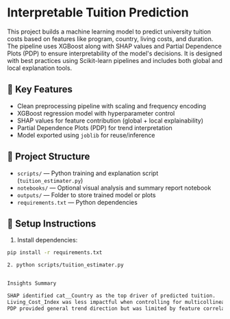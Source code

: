 # Interpretable Tuition Prediction

This project builds a machine learning model to predict university tuition costs based on features like program, country, living costs, and duration. The pipeline uses XGBoost along with SHAP values and Partial Dependence Plots (PDP) to ensure interpretability of the model's decisions. It is designed with best practices using Scikit-learn pipelines and includes both global and local explanation tools.

## 🧠 Key Features
- Clean preprocessing pipeline with scaling and frequency encoding
- XGBoost regression model with hyperparameter control
- SHAP values for feature contribution (global + local explainability)
- Partial Dependence Plots (PDP) for trend interpretation
- Model exported using `joblib` for reuse/inference

## 📂 Project Structure
- `scripts/` — Python training and explanation script (`tuition_estimater.py`)
- `notebooks/` — Optional visual analysis and summary report notebook
- `outputs/` — Folder to store trained model or plots
- `requirements.txt` — Python dependencies

## 🚀 Setup Instructions

1. Install dependencies:

```bash
pip install -r requirements.txt

2. python scripts/tuition_estimater.py


Insights Summary

SHAP identified cat__Country as the top driver of predicted tuition.
Living_Cost_Index was less impactful when controlling for multicollinearity with Rent and Insurance.
PDP provided general trend direction but was limited by feature correlation.
